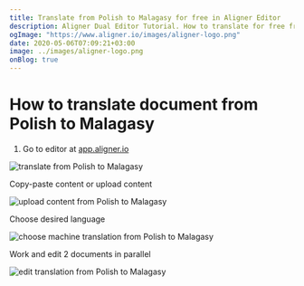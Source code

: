 ```yaml
---
title: Translate from Polish to Malagasy for free in Aligner Editor
description: Aligner Dual Editor Tutorial. How to translate for free from Polish to Malagasy. Aligner is multilingual document management platform. 
ogImage: "https://www.aligner.io/images/aligner-logo.png"
date: 2020-05-06T07:09:21+03:00
image: ../images/aligner-logo.png
onBlog: true
---
```


# How to translate document from Polish to Malagasy

1. Go to editor at [app.aligner.io](https://app.aligner.io "Aligner App web page")

![translate from Polish to Malagasy](../aligner-blank-editor.png "translate from Polish to Malagasy")

Copy-paste content or upload content

![upload content from Polish to Malagasy](../aligner-uploaded-document.png "upload content from Polish to Malagasy")

Choose desired language

![choose machine translation from Polish to Malagasy](../aligner-language-dropdown.png "choose machine translation from Polish to Malagasy")

Work and edit 2 documents in parallel

![edit translation from Polish to Malagasy](../aligner-double-sitded-editor.png "edit translation from Polish to Malagasy")

